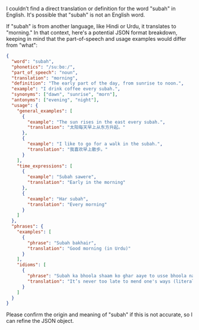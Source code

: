 I couldn’t find a direct translation or definition for the word "subah" in English. It's possible that "subah" is not an English word.

If "subah" is from another language, like Hindi or Urdu, it translates to "morning." In that context, here's a potential JSON format breakdown, keeping in mind that the part-of-speech and usage examples would differ from "what":

```json
{
  "word": "subah",
  "phonetics": "/suːbɑː/",
  "part_of_speech": "noun",
  "translation": "morning",
  "definition": "The early part of the day, from sunrise to noon.",
  "example": "I drink coffee every subah.",
  "synonyms": ["dawn", "sunrise", "morn"],
  "antonyms": ["evening", "night"],
  "usage": {
    "general_examples": [
      {
        "example": "The sun rises in the east every subah.",
        "translation": "太阳每天早上从东方升起。"
      },
      {
        "example": "I like to go for a walk in the subah.",
        "translation": "我喜欢早上散步。"
      }
    ],
    "time_expressions": [
      {
        "example": "Subah sawere",
        "translation": "Early in the morning"
      },
      {
        "example": "Har subah",
        "translation": "Every morning"
      }
    ]
  },
  "phrases": {
    "examples": [
      {
        "phrase": "Subah bakhair",
        "translation": "Good morning (in Urdu)"
      }
    ],
    "idioms": [
      {
        "phrase": "Subah ka bhoola shaam ko ghar aaye to usse bhoola nahi kehte",
        "translation": "It’s never too late to mend one's ways (literal: if someone who got lost in the morning returns home in the evening, they are not considered lost)"
      }
    ]
  }
}
```

Please confirm the origin and meaning of "subah" if this is not accurate, so I can refine the JSON object.
 